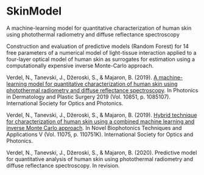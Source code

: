 # SkinModel

A machine-learning model for quantitative characterization of human skin using photothermal radiometry and diffuse reflectance spectroscopy

Construction and evaluation of predictive models (Random Forest) for 14 free parameters of a numerical model of light-tissue interaction applied to a four-layer optical model of human skin as surrogates for estimation using a computationally expensive inverse Monte-Carlo approach.

Verdel, N., Tanevski, J., Džeroski, S., & Majaron, B. (2019). [A machine-learning model for quantitative characterization of human skin using photothermal radiometry and diffuse reflectance spectroscopy](https://doi.org/10.1117/12.2509691). In Photonics in Dermatology and Plastic Surgery 2019 (Vol. 10851, p. 1085107). International Society for Optics and Photonics.

Verdel, N., Tanevski, J., Džeroski, S., & Majaron, B. (2019). [Hybrid technique for characterization of human skin using a combined machine learning and inverse Monte Carlo approach](https://doi.org/10.1117/12.2526997). In Novel Biophotonics Techniques and Applications V (Vol. 11075, p. 110751K). International Society for Optics and Photonics.

Verdel, N., Tanevski, J., Džeroski, S., & Majaron, B. (2020). Predictive model for quantitative analysis of human skin using photothermal radiometry and diffuse reflectance spectroscopy. In revision.
